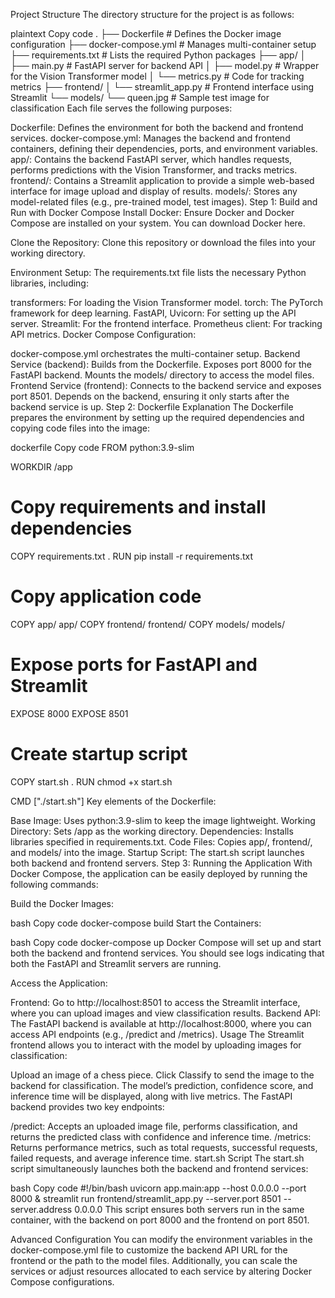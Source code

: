 Project Structure
The directory structure for the project is as follows:

plaintext
Copy code
.
├── Dockerfile               # Defines the Docker image configuration
├── docker-compose.yml       # Manages multi-container setup
├── requirements.txt         # Lists the required Python packages
├── app/
│   ├── main.py              # FastAPI server for backend API
│   ├── model.py             # Wrapper for the Vision Transformer model
│   └── metrics.py           # Code for tracking metrics
├── frontend/
│   └── streamlit_app.py     # Frontend interface using Streamlit
└── models/
    └── queen.jpg            # Sample test image for classification
Each file serves the following purposes:

Dockerfile: Defines the environment for both the backend and frontend services.
docker-compose.yml: Manages the backend and frontend containers, defining their dependencies, ports, and environment variables.
app/: Contains the backend FastAPI server, which handles requests, performs predictions with the Vision Transformer, and tracks metrics.
frontend/: Contains a Streamlit application to provide a simple web-based interface for image upload and display of results.
models/: Stores any model-related files (e.g., pre-trained model, test images).
Step 1: Build and Run with Docker Compose
Install Docker: Ensure Docker and Docker Compose are installed on your system. You can download Docker here.

Clone the Repository: Clone this repository or download the files into your working directory.

Environment Setup: The requirements.txt file lists the necessary Python libraries, including:

transformers: For loading the Vision Transformer model.
torch: The PyTorch framework for deep learning.
FastAPI, Uvicorn: For setting up the API server.
Streamlit: For the frontend interface.
Prometheus client: For tracking API metrics.
Docker Compose Configuration:

docker-compose.yml orchestrates the multi-container setup.
Backend Service (backend):
Builds from the Dockerfile.
Exposes port 8000 for the FastAPI backend.
Mounts the models/ directory to access the model files.
Frontend Service (frontend):
Connects to the backend service and exposes port 8501.
Depends on the backend, ensuring it only starts after the backend service is up.
Step 2: Dockerfile Explanation
The Dockerfile prepares the environment by setting up the required dependencies and copying code files into the image:

dockerfile
Copy code
FROM python:3.9-slim

WORKDIR /app

# Copy requirements and install dependencies
COPY requirements.txt .
RUN pip install -r requirements.txt

# Copy application code
COPY app/ app/
COPY frontend/ frontend/
COPY models/ models/

# Expose ports for FastAPI and Streamlit
EXPOSE 8000
EXPOSE 8501

# Create startup script
COPY start.sh .
RUN chmod +x start.sh

CMD ["./start.sh"]
Key elements of the Dockerfile:

Base Image: Uses python:3.9-slim to keep the image lightweight.
Working Directory: Sets /app as the working directory.
Dependencies: Installs libraries specified in requirements.txt.
Code Files: Copies app/, frontend/, and models/ into the image.
Startup Script: The start.sh script launches both backend and frontend servers.
Step 3: Running the Application
With Docker Compose, the application can be easily deployed by running the following commands:

Build the Docker Images:

bash
Copy code
docker-compose build
Start the Containers:

bash
Copy code
docker-compose up
Docker Compose will set up and start both the backend and frontend services. You should see logs indicating that both the FastAPI and Streamlit servers are running.

Access the Application:

Frontend: Go to http://localhost:8501 to access the Streamlit interface, where you can upload images and view classification results.
Backend API: The FastAPI backend is available at http://localhost:8000, where you can access API endpoints (e.g., /predict and /metrics).
Usage
The Streamlit frontend allows you to interact with the model by uploading images for classification:

Upload an image of a chess piece.
Click Classify to send the image to the backend for classification.
The model’s prediction, confidence score, and inference time will be displayed, along with live metrics.
The FastAPI backend provides two key endpoints:

/predict: Accepts an uploaded image file, performs classification, and returns the predicted class with confidence and inference time.
/metrics: Returns performance metrics, such as total requests, successful requests, failed requests, and average inference time.
start.sh Script
The start.sh script simultaneously launches both the backend and frontend services:

bash
Copy code
#!/bin/bash
uvicorn app.main:app --host 0.0.0.0 --port 8000 &
streamlit run frontend/streamlit_app.py --server.port 8501 --server.address 0.0.0.0
This script ensures both servers run in the same container, with the backend on port 8000 and the frontend on port 8501.

Advanced Configuration
You can modify the environment variables in the docker-compose.yml file to customize the backend API URL for the frontend or the path to the model files. Additionally, you can scale the services or adjust resources allocated to each service by altering Docker Compose configurations.
